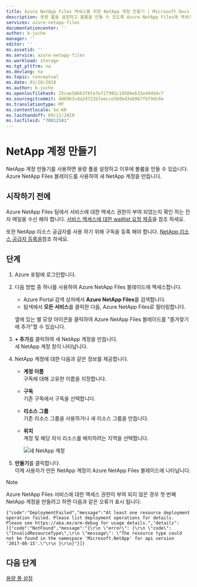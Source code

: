 ```yaml
---
title: Azure NetApp Files 액세스를 위한 NetApp 계정 만들기 | Microsoft Docs
description: 용량 풀을 설정하고 볼륨을 만들 수 있도록 Azure NetApp Files에 액세스하고 NetApp 계정을 만드는 방법을 설명합니다.
services: azure-netapp-files
documentationcenter: ''
author: b-juche
manager: ''
editor: ''
ms.assetid: ''
ms.service: azure-netapp-files
ms.workload: storage
ms.tgt_pltfrm: na
ms.devlang: na
ms.topic: conceptual
ms.date: 03/28/2018
ms.author: b-juche
ms.openlocfilehash: 25cae58663f6fa7ef27995c10509eb33e49dd4c7
ms.sourcegitcommit: dd69b3cda2d722b7aecce5b9bd3eb9b7fbf9dc0a
ms.translationtype: MT
ms.contentlocale: ko-KR
ms.lasthandoff: 09/12/2019
ms.locfileid: "70012581"
---
```

# <a name="create-a-netapp-account"></a>NetApp 계정 만들기
NetApp 계정 만들기를 사용하면 용량 풀을 설정하고 이후에 볼륨을 만들 수 있습니다. Azure NetApp Files 블레이드를 사용하여 새 NetApp 계정을 만듭니다.

## <a name="before-you-begin"></a>시작하기 전에
Azure NetApp Files 팀에서 서비스에 대한 액세스 권한이 부여 되었는지 확인 하는 전자 메일을 수신 해야 합니다. [서비스 액세스에 대한 waitlist 요청 제출](azure-netapp-files-register.md#waitlist)을 참조 하세요.

또한 NetApp 리소스 공급자를 사용 하기 위해 구독을 등록 해야 합니다. [NetApp 리소스 공급자 등록을](azure-netapp-files-register.md#resource-provider)참조 하세요.

## <a name="steps"></a>단계 

1. Azure 포털에 로그인합니다. 
2. 다음 방법 중 하나를 사용하여 Azure NetApp Files 블레이드에 액세스합니다.  
   * Azure Portal 검색 상자에서 **Azure NetApp Files**를 검색합니다.  
   * 탐색에서 **모든 서비스**를 클릭한 다음, Azure NetApp Files로 필터링합니다.  

   옆에 있는 별 모양 아이콘을 클릭하여 Azure NetApp Files 블레이드를 "즐겨찾기에 추가"할 수 있습니다. 

3. **+ 추가**를 클릭하여 새 NetApp 계정을 만듭니다.  
   새 NetApp 계정 창이 나타납니다.  

4. NetApp 계정에 대한 다음과 같은 정보를 제공합니다. 
   * **계정 이름**  
     구독에 대해 고유한 이름을 지정합니다.
   * **구독**  
     기존 구독에서 구독을 선택합니다.
   * **리소스 그룹**   
     기존 리소스 그룹을 사용하거나 새 리소스 그룹을 만듭니다.
   * **위치**  
     계정 및 해당 자식 리소스를 배치하려는 지역을 선택합니다.  

     ![새 NetApp 계정](../media/azure-netapp-files/azure-netapp-files-new-netapp-account.png)


5. **만들기**를 클릭합니다.     
   이제 사용자가 만든 NetApp 계정이 Azure NetApp Files 블레이드에 나타납니다. 

> [!NOTE] 
> Azure NetApp Files 서비스에 대한 액세스 권한이 부여 되지 않은 경우 첫 번째 NetApp 계정을 만들려고 하면 다음과 같은 오류가 표시 됩니다.  
>
> `{"code":"DeploymentFailed","message":"At least one resource deployment operation failed. Please list deployment operations for details. Please see https://aka.ms/arm-debug for usage details.","details":[{"code":"NotFound","message":"{\r\n \"error\": {\r\n \"code\": \"InvalidResourceType\",\r\n \"message\": \"The resource type could not be found in the namespace 'Microsoft.NetApp' for api version '2017-08-15'.\"\r\n }\r\n}"}]}`

## <a name="next-steps"></a>다음 단계  

[용량 풀 설정](azure-netapp-files-set-up-capacity-pool.md)

